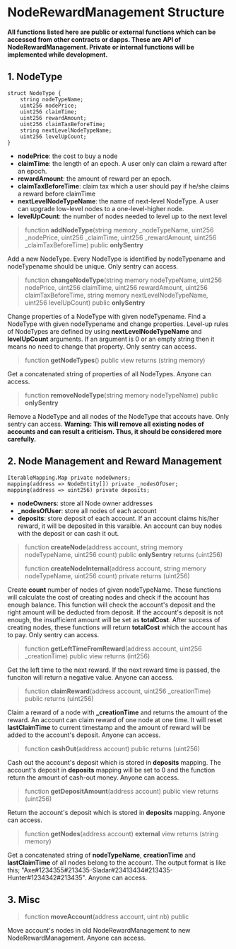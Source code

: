 # NodeRewardManagement Structure

**All functions listed here are public or external functions which can be accessed from other contracts or dapps. 
These are API of NodeRewardManagement.
Private or internal functions will be implemented while development.**

## 1. NodeType
    struct NodeType {
        string nodeTypeName;
        uint256 nodePrice;
        uint256 claimTime;
        uint256 rewardAmount;
        uint256 claimTaxBeforeTime;
        string nextLevelNodeTypeName;
        uint256 levelUpCount;
    }

- **nodePrice**: the cost to buy a node
- **claimTime**: the length of an epoch. A user only can claim a reward after an epoch.
- **rewardAmount**: the amount of reward per an epoch.
- **claimTaxBeforeTime**: claim tax which a user should pay if he/she claims a reward before claimTime
- **nextLevelNodeTypeName**: the name of next-level NodeType. A user can upgrade low-level nodes to a one-level-higher node.
- **levelUpCount**: the number of nodes needed to level up to the next level


> function **addNodeType**(string memory _nodeTypeName, uint256 _nodePrice, uint256 _claimTime, uint256 _rewardAmount, uint256 _claimTaxBeforeTime)
> public **onlySentry**

Add a new NodeType.
Every NodeType is identified by nodeTypename and nodeTypename should be unique.
Only sentry can access.


> function **changeNodeType**(string memory nodeTypeName, uint256 nodePrice,
> uint256 claimTime, uint256 rewardAmount, uint256 claimTaxBeforeTime, string memory nextLevelNodeTypeName, uint256 levelUpCount)
>         public **onlySentry**

Change properties of a NodeType with given nodeTypename.
Find a NodeType with given nodeTypename and change properties.
Level-up rules of NodeTypes are defined by using **nextLevelNodeTypeName** and **levelUpCount** arguments.
If an argument is 0 or an empty string then it means no need to change that property.
Only sentry can access.


> function **getNodeTypes**() public view returns (string memory)

Get a concatenated string of properties of all NodeTypes.
Anyone can access.


> function **removeNodeType**(string memory nodeTypeName) public **onlySentry**

Remove a NodeType and all nodes of the NodeType that accouts have.
Only sentry can access.
**Warning: This will remove all existing nodes of accounts and can result a criticism. Thus, it should be considered more carefully.**



## 2. Node Management and Reward Management

    IterableMapping.Map private nodeOwners;
    mapping(address => NodeEntity[]) private _nodesOfUser;
    mapping(address => uint256) private deposits;

 - **nodeOwners**: store all Node owner addresses
 - **_nodesOfUser**: store all nodes of each account
 - **deposits**: store deposit of each account. If an account claims his/her reward, it will be deposited in this varaible. An account can buy nodes with the deposit or can cash it out.


> function **createNode**(address account, string memory nodeTypeName, uint256 count)
> public **onlySentry** returns (uint256)
> 
> function **createNodeInternal**(address account, string memory nodeTypeName, uint256 count)
> private returns (uint256)

Create **count** number of nodes of given nodeTypeName.
These functions will calculate the cost of creating nodes and check if the account has enough balance.
This function will check the account's deposit and the right amount will be deducted from deposit. If the account's deposit is not enough, the insufficient amount will be set as **totalCost**.
After success of creating nodes, these functions will return **totalCost** which the account has to pay.
Only sentry can access.


> function **getLeftTimeFromReward**(address account, uint256 _creationTime)
> public view returns (int256)

Get the left time to the next reward.
If the next reward time is passed, the funciton will return a negative value.
Anyone can access.


> function **claimReward**(address account, uint256 _creationTime)
> public returns (uint256)

Claim a reward of a node with **_creationTime** and returns the amount of the reward.
An account can claim reward of one node at one time.
It will reset **lastClaimTime** to current timestamp and the amount of reward will be added to the account's deposit.
Anyone can access.


> function **cashOut**(address account)
> public returns (uint256)

Cash out the account's deposit which is stored in **deposits** mapping.
The account's deposit  in **deposits** mapping will be set to 0 and the function return the amount of cash-out money.
Anyone can access.


> function **getDepositAmount**(address account)
> public view returns (uint256)

Return the account's deposit which is stored in **deposits** mapping.
Anyone can access.


> function **getNodes**(address account)
> **external** view returns (string memory)

Get a concatenated string of **nodeTypeName**, **creationTime** and **lastClaimTime** of all nodes belong to the account.
The output format is like this; "Axe#1234355#213435-Sladar#23413434#213435-Hunter#1234342#213435".
Anyone can access.


## 3. Misc

> function **moveAccount**(address account, uint nb) public

Move account's nodes in old NodeRewardManagement to new NodeRewardManagement.
Anyone can access.